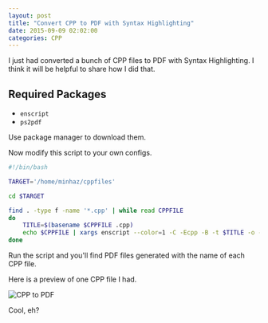 ```yaml
---
layout: post
title: "Convert CPP to PDF with Syntax Highlighting"
date: 2015-09-09 02:02:00
categories: CPP
---
```

I just had converted a bunch of CPP files to PDF with Syntax Highlighting. I think it will be helpful to share how I did that.

## Required Packages

* `enscript`
* `ps2pdf`

Use package manager to download them.

Now modify this script to your own configs.

```bash
#!/bin/bash

TARGET='/home/minhaz/cppfiles'

cd $TARGET

find . -type f -name '*.cpp' | while read CPPFILE
do
    TITLE=$(basename $CPPFILE .cpp)
    echo $CPPFILE | xargs enscript --color=1 -C -Ecpp -B -t $TITLE -o - | ps2pdf - $TITLE.pdf
done

```

Run the script and you'll find PDF files generated with the name of each CPP file.

Here is a preview of one CPP file I had.

![CPP to PDF](http://i.imgur.com/330ZKE6.png)

Cool, eh?
